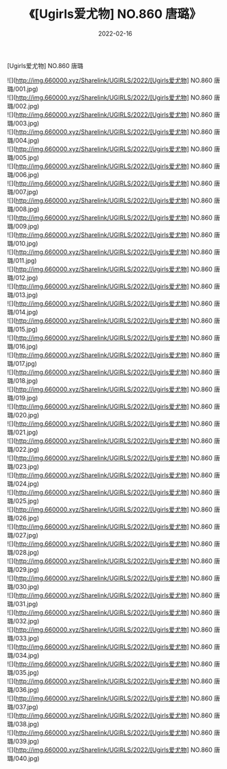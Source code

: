 ﻿---
layout: post
title:  《[Ugirls爱尤物] NO.860 唐璐》
date:   2022-02-16
img: http://img.660000.xyz/Sharelink/UGIRLS/2022/[Ugirls爱尤物] NO.860 唐璐/000.jpg
categories: [美女, 清纯, 唯美]
---

[Ugirls爱尤物] NO.860 唐璐

 ![](http://img.660000.xyz/Sharelink/UGIRLS/2022/[Ugirls爱尤物] NO.860 唐璐/001.jpg) <br>![](http://img.660000.xyz/Sharelink/UGIRLS/2022/[Ugirls爱尤物] NO.860 唐璐/002.jpg) <br>![](http://img.660000.xyz/Sharelink/UGIRLS/2022/[Ugirls爱尤物] NO.860 唐璐/003.jpg) <br>![](http://img.660000.xyz/Sharelink/UGIRLS/2022/[Ugirls爱尤物] NO.860 唐璐/004.jpg) <br>![](http://img.660000.xyz/Sharelink/UGIRLS/2022/[Ugirls爱尤物] NO.860 唐璐/005.jpg) <br>![](http://img.660000.xyz/Sharelink/UGIRLS/2022/[Ugirls爱尤物] NO.860 唐璐/006.jpg) <br>![](http://img.660000.xyz/Sharelink/UGIRLS/2022/[Ugirls爱尤物] NO.860 唐璐/007.jpg) <br>![](http://img.660000.xyz/Sharelink/UGIRLS/2022/[Ugirls爱尤物] NO.860 唐璐/008.jpg) <br>![](http://img.660000.xyz/Sharelink/UGIRLS/2022/[Ugirls爱尤物] NO.860 唐璐/009.jpg) <br>![](http://img.660000.xyz/Sharelink/UGIRLS/2022/[Ugirls爱尤物] NO.860 唐璐/010.jpg) <br>![](http://img.660000.xyz/Sharelink/UGIRLS/2022/[Ugirls爱尤物] NO.860 唐璐/011.jpg) <br>![](http://img.660000.xyz/Sharelink/UGIRLS/2022/[Ugirls爱尤物] NO.860 唐璐/012.jpg) <br>![](http://img.660000.xyz/Sharelink/UGIRLS/2022/[Ugirls爱尤物] NO.860 唐璐/013.jpg) <br>![](http://img.660000.xyz/Sharelink/UGIRLS/2022/[Ugirls爱尤物] NO.860 唐璐/014.jpg) <br>![](http://img.660000.xyz/Sharelink/UGIRLS/2022/[Ugirls爱尤物] NO.860 唐璐/015.jpg) <br>![](http://img.660000.xyz/Sharelink/UGIRLS/2022/[Ugirls爱尤物] NO.860 唐璐/016.jpg) <br>![](http://img.660000.xyz/Sharelink/UGIRLS/2022/[Ugirls爱尤物] NO.860 唐璐/017.jpg) <br>![](http://img.660000.xyz/Sharelink/UGIRLS/2022/[Ugirls爱尤物] NO.860 唐璐/018.jpg) <br>![](http://img.660000.xyz/Sharelink/UGIRLS/2022/[Ugirls爱尤物] NO.860 唐璐/019.jpg) <br>![](http://img.660000.xyz/Sharelink/UGIRLS/2022/[Ugirls爱尤物] NO.860 唐璐/020.jpg) <br>![](http://img.660000.xyz/Sharelink/UGIRLS/2022/[Ugirls爱尤物] NO.860 唐璐/021.jpg) <br>![](http://img.660000.xyz/Sharelink/UGIRLS/2022/[Ugirls爱尤物] NO.860 唐璐/022.jpg) <br>![](http://img.660000.xyz/Sharelink/UGIRLS/2022/[Ugirls爱尤物] NO.860 唐璐/023.jpg) <br>![](http://img.660000.xyz/Sharelink/UGIRLS/2022/[Ugirls爱尤物] NO.860 唐璐/024.jpg) <br>![](http://img.660000.xyz/Sharelink/UGIRLS/2022/[Ugirls爱尤物] NO.860 唐璐/025.jpg) <br>![](http://img.660000.xyz/Sharelink/UGIRLS/2022/[Ugirls爱尤物] NO.860 唐璐/026.jpg) <br>![](http://img.660000.xyz/Sharelink/UGIRLS/2022/[Ugirls爱尤物] NO.860 唐璐/027.jpg) <br>![](http://img.660000.xyz/Sharelink/UGIRLS/2022/[Ugirls爱尤物] NO.860 唐璐/028.jpg) <br>![](http://img.660000.xyz/Sharelink/UGIRLS/2022/[Ugirls爱尤物] NO.860 唐璐/029.jpg) <br>![](http://img.660000.xyz/Sharelink/UGIRLS/2022/[Ugirls爱尤物] NO.860 唐璐/030.jpg) <br>![](http://img.660000.xyz/Sharelink/UGIRLS/2022/[Ugirls爱尤物] NO.860 唐璐/031.jpg) <br>![](http://img.660000.xyz/Sharelink/UGIRLS/2022/[Ugirls爱尤物] NO.860 唐璐/032.jpg) <br>![](http://img.660000.xyz/Sharelink/UGIRLS/2022/[Ugirls爱尤物] NO.860 唐璐/033.jpg) <br>![](http://img.660000.xyz/Sharelink/UGIRLS/2022/[Ugirls爱尤物] NO.860 唐璐/034.jpg) <br>![](http://img.660000.xyz/Sharelink/UGIRLS/2022/[Ugirls爱尤物] NO.860 唐璐/035.jpg) <br>![](http://img.660000.xyz/Sharelink/UGIRLS/2022/[Ugirls爱尤物] NO.860 唐璐/036.jpg) <br>![](http://img.660000.xyz/Sharelink/UGIRLS/2022/[Ugirls爱尤物] NO.860 唐璐/037.jpg) <br>![](http://img.660000.xyz/Sharelink/UGIRLS/2022/[Ugirls爱尤物] NO.860 唐璐/038.jpg) <br>![](http://img.660000.xyz/Sharelink/UGIRLS/2022/[Ugirls爱尤物] NO.860 唐璐/039.jpg) <br>![](http://img.660000.xyz/Sharelink/UGIRLS/2022/[Ugirls爱尤物] NO.860 唐璐/040.jpg) <br>